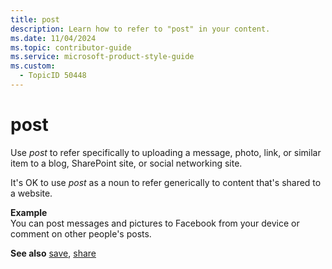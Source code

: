 ```yaml
---
title: post
description: Learn how to refer to "post" in your content.
ms.date: 11/04/2024
ms.topic: contributor-guide
ms.service: microsoft-product-style-guide
ms.custom:
  - TopicID 50448
---
```



# post

Use *post* to refer specifically to uploading a message, photo, link, or similar item to a blog, SharePoint site, or social networking site.

It's OK to use *post* as a noun to refer generically to content that's shared to a website.

**Example**  
You can post messages and pictures to Facebook from your device or comment on other people's posts.

**See also** [save](~\a_z_names_terms\s\save.md), [share](~\a_z_names_terms\s\share.md)